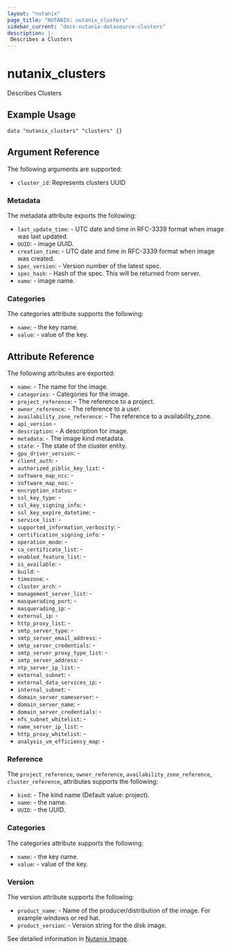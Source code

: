 ```yaml
---
layout: "nutanix"
page_title: "NUTANIX: nutanix_clusters"
sidebar_current: "docs-nutanix-datasource-clusters"
description: |-
 Describes a Clusters
---
```


# nutanix_clusters
Describes Clusters

## Example Usage

```hcl
data "nutanix_clusters" "clusters" {}
```



## Argument Reference

The following arguments are supported:

* `cluster_id`: Represents clusters UUID

### Metadata

The metadata attribute exports the following:

* `last_update_time`: - UTC date and time in RFC-3339 format when image was last updated.
* `UUID`: - image UUID.
* `creation_time`: - UTC date and time in RFC-3339 format when image was created.
* `spec_version`: - Version number of the latest spec.
* `spec_hash`: - Hash of the spec. This will be returned from server.
* `name`: - image name.

### Categories

The categories attribute supports the following:

* `name`: - the key name.
* `value`: - value of the key.

## Attribute Reference

The following attributes are exported:

* `name`: -  The name for the image.
* `categories`: - Categories for the image.
* `project_reference`: - The reference to a project.
* `owner_reference`: - The reference to a user.
* `availability_zone_reference`: - The reference to a availability_zone.
* `api_version` -
* `description`: - A description for image.
* `metadata`: - The image kind metadata.
* `state`: - The state of the cluster entity.
* `gpu_driver_version`: -
* `client_auth`: -
* `authorized_piblic_key_list`: -
* `software_map_ncc`: -
* `software_map_nos`: -
* `encryption_status`: -
* `ssl_key_type`: -
* `ssl_key_signing_info`: -
* `ssl_key_expire_datetime`: -
* `service_list`: -
* `supported_information_verbosity`: -
* `certification_signing_info`: -
* `operation_mode`: -
* `ca_certificate_list`: -
* `enabled_feature_list`: -
* `is_available`: -
* `build`: -
* `timezone`: -
* `cluster_arch`: -
* `management_server_list`: -
* `masquerading_port`: -
* `masquerading_ip`: -
* `external_ip`: -
* `http_proxy_list`: -
* `smtp_server_type`: -
* `smtp_server_email_address`: -
* `smtp_server_credentials`: -
* `smtp_server_proxy_type_list`: -
* `smtp_server_address`: -
* `ntp_server_ip_list`: -
* `external_subnet`: -
* `external_data_services_ip`: -
* `internal_subnet`: -
* `domain_server_nameserver`: -
* `domain_server_name`: -
* `domain_server_credentials`: -
* `nfs_subnet_whitelist`: -
* `name_server_ip_list`: -
* `http_proxy_whitelist`: -
* `analysis_vm_efficiency_map`: -


### Reference

The `project_reference`, `owner_reference`, `availability_zone_reference`, `cluster_reference`, attributes supports the following:

* `kind`: - The kind name (Default value: project).
* `name`: - the name.
* `UUID`: - the UUID.

### Categories

The categories attribute supports the following:

* `name`: - the key name.
* `value`: - value of the key.

### Version

The version attribute supports the following:

* `product_name`: - Name of the producer/distribution of the image. For example windows or red hat.
* `product_version`: - Version string for the disk image.

See detailed information in [Nutanix Image](https://nutanix.github.io/Automation/experimental/swagger-redoc-sandbox/#tag/clusters/paths/~1clusters~1multicluster_config/post).